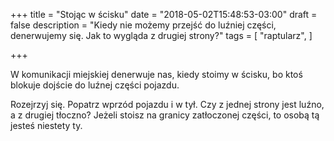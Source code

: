 +++
title = "Stojąc w ścisku"
date = "2018-05-02T15:48:53-03:00"
draft = false
description = "Kiedy nie możemy przejść do luźniej części, denerwujemy się. Jak to wygląda z drugiej strony?"
tags = [ "raptularz", ]

+++

W komunikacji miejskiej denerwuje nas, kiedy stoimy w ścisku, bo ktoś blokuje
dojście do luźnej części pojazdu.

Rozejrzyj się. Popatrz wprzód pojazdu i w tył. Czy z jednej strony jest luźno, a
z drugiej tłoczno? Jeżeli stoisz na granicy zatłoczonej części, to osobą tą
jesteś niestety ty.
